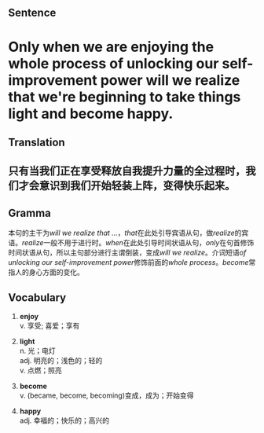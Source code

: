 ## Sentence

<h1>Only when we are enjoying the whole process of unlocking our self-improvement power will we realize that we're beginning to take things light and become happy.</h1>

## Translation

<h2>只有当我们正在享受释放自我提升力量的全过程时，我们才会意识到我们开始轻装上阵，变得快乐起来。</h2>

## Gramma     

本句的主干为*will we realize that ...*，*that*在此处引导宾语从句，做*realize*的宾语。*realize*一般不用于进行时。*when*在此处引导时间状语从句，*only*在句首修饰时间状语从句，所以主句部分进行主谓倒装，变成*will we realize*。介词短语*of unlocking our self-improvement power*修饰前面的*whole process*。*become*常指人的身心方面的变化。      


## Vocabulary   

1. **enjoy**        
v. 享受; 喜爱；享有               

2. **light**        
n. 光；电灯         
adj. 明亮的；浅色的；轻的         
v. 点燃；照亮        

3. **become**         
v. (became, become, becoming)变成，成为；开始变得        

4. **happy**         
adj. 幸福的；快乐的；高兴的        
